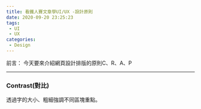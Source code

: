 ```yaml
---
title: 看鐵人賽文章學UI/UX -設計原則
date: 2020-09-20 23:25:23
tags:
 - UI
 - UX
categories:
 - Design
---
```

前言：
今天要來介紹網頁設計排版的原則C、R、A、P
<!-- more -->
---
### Contrast(對比)
透過字的大小、粗細強調不同區塊重點。
